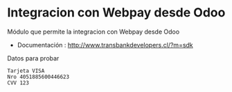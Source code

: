 # Integracion con Webpay desde Odoo

Módulo que permite la integracion con Webpay desde Odoo
- Documentación : http://www.transbankdevelopers.cl/?m=sdk


Datos para probar

```
Tarjeta VISA
Nro 4051885600446623
CVV 123
```



